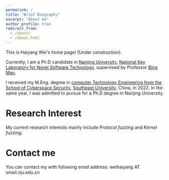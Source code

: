 ```yaml
---
permalink: /
title: "Brief Biography"
excerpt: "About me"
author_profile: true
redirect_from: 
  - /about/
  - /about.html
---
```


This is Haiyang Wei's home page! (Under construction).

Currently, I am a Ph.D candidate in [Nanjing University](https://www.nju.edu.cn/), [National Key Laboratory for Novel Software Technology](https://cs.nju.edu.cn/), supervised by Professor [Bing Mao](http://seclab.nju.edu.cn/people/professor.html).

I received my M.Eng. degree in [computer Technology Engineering from the School of Cyberspace Security](https://cyber.seu.edu.cn/), [Southeast University](https://www.seu.edu.cn/), China, in 2022. In the same year, I was admitted to pursue for a Ph.D degree in Nanjing University.

Research Interest
======
My current research interests mainly include *Protocol fuzzing* and *Kernel fuzzing*.


Contact me
======
You can contact my with following email address: weihaiyang AT smail.nju.edu.cn


